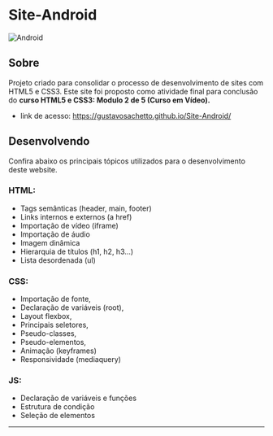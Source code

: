 # Site-Android
![Android](https://github.com/user-attachments/assets/93f76436-b8db-431e-8652-cee79c176b19)

## Sobre
Projeto criado para consolidar o processo de desenvolvimento de sites com HTML5 e CSS3. Este site foi proposto como atividade final para conclusão do __curso HTML5 e CSS3: Modulo 2 de 5 (Curso em Vídeo).__

* link de acesso: https://gustavosachetto.github.io/Site-Android/

## Desenvolvendo

Confira abaixo os principais tópicos utilizados para o desenvolvimento deste website. 

### HTML: 
* Tags semânticas (header, main, footer)
* Links internos e externos (a href)
* Importação de vídeo (iframe)
* Importação de áudio
* Imagem dinâmica
* Hierarquia de títulos (h1, h2, h3...) 
* Lista desordenada (ul)

### CSS:
* Importação de fonte,
* Declaração de variáveis (root),
* Layout flexbox,
* Principais seletores,
* Pseudo-classes,
* Pseudo-elementos,
* Animação (keyframes)
* Responsividade (mediaquery)

### JS:
* Declaração de variáveis e funções
* Estrutura de condição
* Seleção de elementos

*****************
